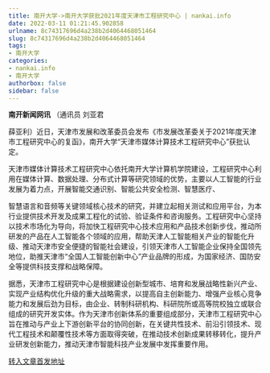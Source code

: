 ```yaml
---
title: 南开大学->南开大学获批2021年度天津市工程研究中心 | nankai.info
date: 2022-03-11 01:21:45.902858
urlname: 8c74317696d4a238b2d4064468051464
slug: 8c74317696d4a238b2d4064468051464
tags: 
- 南开大学
categories:
- nankai.info
- 南开大学
authorbox: false
sidebar: false
---
```

**南开新闻网讯** （通讯员 刘亚君

薛亚利）近日，天津市发展和改革委员会发布《市发展改革委关于2021年度天津市工程研究中心的复函》，南开大学“天津市媒体计算技术工程研究中心”获批认定。

天津市媒体计算技术工程研究中心依托南开大学计算机学院建设，工程研究中心利用在媒体计算、数据处理、分布式计算等研究领域的优势，主要以人工智能的行业发展为着力点，开展智能交通识别、智能公共安全检测、智慧医疗、
<!--more-->
智慧语言和音频等关键领域核心技术的研究，并建立起相关测试和应用平台，为本行业提供技术开发及成果工程化的试验、验证条件和咨询服务。工程研究中心坚持以技术市场化为导向，将加快工程研究中心技术应用和产品技术创新步伐，推动所研发的产品在人工智能各个领域的应用，帮助天津人工智能相关产业的智能化升级、推动天津市安全便捷的智能社会建设，引领天津市人工智能企业保持全国领先地位，助推天津市“全国人工智能创新中心”产业品牌的形成，为国家经济、国防安全等提供科技支撑和战略保障。

据悉，天津市工程研究中心是根据建设创新型城市、培育和发展战略性新兴产业、实现产业结构优化升级的重大战略需求，以提高自主创新能力、增强产业核心竞争能力和发展后劲为目标，由企业、转制科研机构、科研院所或高等院校独立或联合组成的研究开发实体。作为天津市创新体系的重要组成部分，天津市工程研究中心旨在推动与产业上下游创新平台的协同创新，在关键共性技术、前沿引领技术、现代工程技术和颠覆性技术等方面取得突破，在推动技术创新成果转移转化，提升产业研发创新能力，推动天津市智能科技产业发展中发挥重要作用。



[转入文章首发地址](http://news.nankai.edu.cn/ywsd/system/2022/03/04/030050481.shtml)
